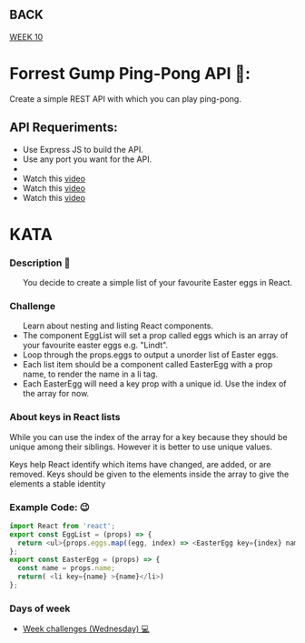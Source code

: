 ## BACK
<a href="https://github.com/Lesdith/core-code-from-scratch-readme/blob/main/Weeks/Week%2010%20React-Node/Week%2010.md">WEEK 10</a>

# Forrest Gump Ping-Pong API 🏓:
Create a simple REST API with which you can play ping-pong.

## API Requeriments:
  <ul>
  <li>Use Express JS to build the API.</a></li>
   <li>Use any port you want for the API.</a></li>
    <li></a></li>
   <li>Watch this <a href="https://www.youtube.com/watch?v=hQAHSlTtcmY"> video </a></li>
    <li>Watch this <a href="https://www.youtube.com/watch?v=N3AkSS5hXMA"> video </a></li>
   <li>Watch this <a href="https://www.youtube.com/watch?v=hQAHSlTtcmY"> video </a></li>
</ul>

# KATA
 ### Description 📖
<ul>
You decide to create a simple list of your favourite Easter eggs in React.
</ul>


### Challenge
<ul>
 Learn about nesting and listing React components.
      <li> 
      The component EggList will set a prop called eggs which is an array of your favourite easter eggs e.g. "Lindt".
      </li>
      <li>
      Loop through the props.eggs to output a unorder list of Easter eggs.
      </li>
      <li>
      Each list item should be a component called EasterEgg with a prop name, to render the name in a li tag.
      <li> 
      Each EasterEgg will need a key prop with a unique id. Use the index of the array for now.
      </li>
</ul> 

### About keys in React lists
While you can use the index of the array for a key because they should be unique among their siblings. However it is better to use unique values.

Keys help React identify which items have changed, are added, or are removed. Keys should be given to the elements inside the array to give the elements a stable identity

### Example Code: 😉
```javascript
import React from 'react';
export const EggList = (props) => {
  return <ul>{props.eggs.map((egg, index) => <EasterEgg key={index} name={egg}/>)} </ul>
};
export const EasterEgg = (props) => {
  const name = props.name;
  return( <li key={name} >{name}</li>)
};
```


 ### Days of week
 <ul>
  <li>
<a href="https://github.com/Lesdith/core-code-from-scratch-readme/blob/main/Weeks/Week%2010%20React-Node/Wednesday/Wednesday.md"> Week challenges (Wednesday) 💻 </a>
 </li>
 </ul>







